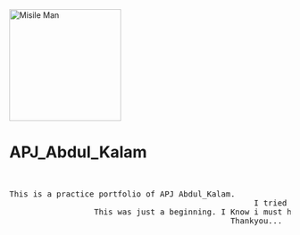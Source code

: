 <img src="https://upload.wikimedia.org/wikipedia/commons/thumb/6/6e/A._P._J._Abdul_Kalam.jpg/1200px-A._P._J._Abdul_Kalam.jpg" alt="Misile Man" height="200" width="200"/>
<h1>APJ_Abdul_Kalam</h1>
<br>

<pre>This is a practice portfolio of APJ Abdul_Kalam.
                                                    I tried to use HTML,CSS for making this project.                          
                  This was just a beginning. I Know i must have to go long in my deveopment journey
                                               Thankyou...</pre>
